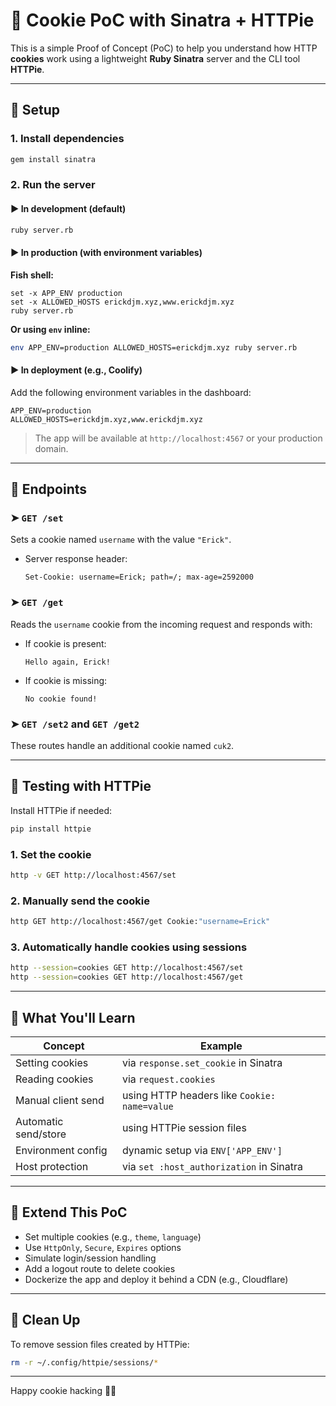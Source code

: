 # 🍪 Cookie PoC with Sinatra + HTTPie

This is a simple Proof of Concept (PoC) to help you understand how HTTP **cookies** work using a lightweight **Ruby Sinatra** server and the CLI tool **HTTPie**.

---

## 🔧 Setup

### 1. Install dependencies

```bash
gem install sinatra
````

### 2. Run the server

#### ▶️ In development (default)

```bash
ruby server.rb
```

#### ▶️ In production (with environment variables)

**Fish shell:**

```fish
set -x APP_ENV production
set -x ALLOWED_HOSTS erickdjm.xyz,www.erickdjm.xyz
ruby server.rb
```

**Or using `env` inline:**

```bash
env APP_ENV=production ALLOWED_HOSTS=erickdjm.xyz ruby server.rb
```

#### ▶️ In deployment (e.g., Coolify)

Add the following environment variables in the dashboard:

```env
APP_ENV=production
ALLOWED_HOSTS=erickdjm.xyz,www.erickdjm.xyz
```

> The app will be available at `http://localhost:4567` or your production domain.

---

## 🧁 Endpoints

### ➤ `GET /set`

Sets a cookie named `username` with the value `"Erick"`.

* Server response header:

  ```
  Set-Cookie: username=Erick; path=/; max-age=2592000
  ```

### ➤ `GET /get`

Reads the `username` cookie from the incoming request and responds with:

* If cookie is present:

  ```
  Hello again, Erick!
  ```

* If cookie is missing:

  ```
  No cookie found!
  ```

### ➤ `GET /set2` and `GET /get2`

These routes handle an additional cookie named `cuk2`.

---

## 🧪 Testing with HTTPie

Install HTTPie if needed:

```bash
pip install httpie
```

### 1. Set the cookie

```bash
http -v GET http://localhost:4567/set
```

### 2. Manually send the cookie

```bash
http GET http://localhost:4567/get Cookie:"username=Erick"
```

### 3. Automatically handle cookies using sessions

```bash
http --session=cookies GET http://localhost:4567/set
http --session=cookies GET http://localhost:4567/get
```

---

## 🧠 What You'll Learn

| Concept              | Example                                      |
| -------------------- | -------------------------------------------- |
| Setting cookies      | via `response.set_cookie` in Sinatra         |
| Reading cookies      | via `request.cookies`                        |
| Manual client send   | using HTTP headers like `Cookie: name=value` |
| Automatic send/store | using HTTPie session files                   |
| Environment config   | dynamic setup via `ENV['APP_ENV']`           |
| Host protection      | via `set :host_authorization` in Sinatra     |

---

## 🚀 Extend This PoC

* Set multiple cookies (e.g., `theme`, `language`)
* Use `HttpOnly`, `Secure`, `Expires` options
* Simulate login/session handling
* Add a logout route to delete cookies
* Dockerize the app and deploy it behind a CDN (e.g., Cloudflare)

---

## 🧼 Clean Up

To remove session files created by HTTPie:

```bash
rm -r ~/.config/httpie/sessions/*
```

---

Happy cookie hacking 🍪✨
